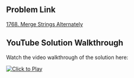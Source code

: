 ## Problem Link
[1768. Merge Strings Alternately](https://leetcode.com/problems/merge-strings-alternately/)


## YouTube Solution Walkthrough

Watch the video walkthrough of the solution here:

[![Click to Play](https://img.youtube.com/vi/Zst93RyckSc/hqdefault.jpg)](https://www.youtube.com/watch?v=Zst93RyckSc)


